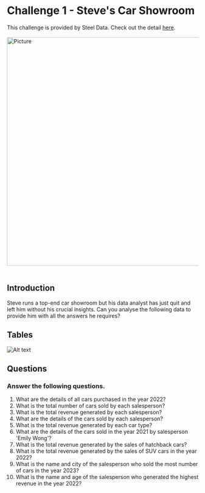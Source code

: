 # Challenge 1 - Steve's Car Showroom
This challenge is provided by Steel Data. Check out the detail [here](https://steeldata.org.uk/sql1.html).
</br></br>
<img src="https://steeldata.org.uk/steveshowroom.jpg" 
        alt="Picture" 
        width="800" 
        height="600" 
        style="display: block; margin: 0 auto" /></br>

## Introduction

Steve runs a top-end car showroom but his data analyst has just quit and left him without his crucial insights.
Can you analyse the following data to provide him with all the answers he requires? 
</br>

## Tables

![Alt text](https://steeldata.org.uk/challenge1tables.jpg)
</br>

## Questions

### Answer the following questions.

1. What are the details of all cars purchased in the year 2022?
2. What is the total number of cars sold by each salesperson?
3. What is the total revenue generated by each salesperson?
4. What are the details of the cars sold by each salesperson?
5. What is the total revenue generated by each car type?
6. What are the details of the cars sold in the year 2021 by salesperson 'Emily Wong'?
7. What is the total revenue generated by the sales of hatchback cars?
8. What is the total revenue generated by the sales of SUV cars in the year 2022?
9. What is the name and city of the salesperson who sold the most number of cars in the year 2023?
10. What is the name and age of the salesperson who generated the highest revenue in the year 2022?